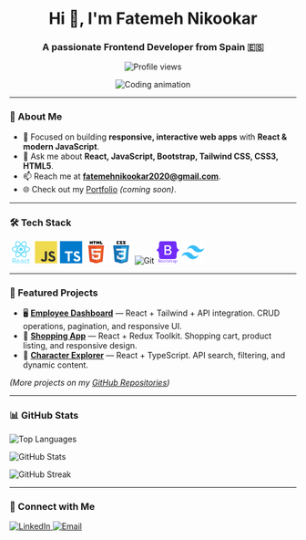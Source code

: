 <h1 align="center">Hi 👋, I'm Fatemeh Nikookar</h1>
<h3 align="center">A passionate Frontend Developer from Spain 🇪🇸</h3>

<p align="center">
  <img src="https://komarev.com/ghpvc/?username=nikmahla&label=Profile%20views&color=0e75b6&style=flat" alt="Profile views" />
</p>

<p align="center">
  <img src="https://camo.githubusercontent.com/463c32d1e70cad49eaca9910d19756cf28c2d733bdafab8bc54c3bb462791c64/68747470733a2f2f692e67697068792e636f6d2f6d656469612f76312e59326c6b505463354d4749334e6a45786433683063574e6c636e686c623264694d4749344f484533616e6c6c596d5532646a647761335a686357707359577472596e6b344e695a6c634431324d563970626e526c636d35686246396e61575a66596e6c666157516d593351395a772f444937363876336d505a7a6a4d65785a31762f67697068792e676966" 
       alt="Coding animation" width="740" height="540"/>
</p>

---

### 🚀 About Me
- 🎯 Focused on building **responsive, interactive web apps** with **React & modern JavaScript**.
- 💬 Ask me about **React, JavaScript, Bootstrap, Tailwind CSS, CSS3, HTML5**.
- 📫 Reach me at **fatemehnikookar2020@gmail.com**.
- 🌐 Check out my [Portfolio](#) *(coming soon)*.

---

### 🛠 Tech Stack
<p align="left">
  <img src="https://raw.githubusercontent.com/devicons/devicon/master/icons/react/react-original-wordmark.svg" alt="React" width="40" height="40"/> 
  <img src="https://raw.githubusercontent.com/devicons/devicon/master/icons/javascript/javascript-original.svg" alt="JavaScript" width="40" height="40"/> 
  <img src="https://raw.githubusercontent.com/devicons/devicon/master/icons/typescript/typescript-original.svg" alt="TypeScript" width="40" height="40"/> 
  <img src="https://raw.githubusercontent.com/devicons/devicon/master/icons/html5/html5-original-wordmark.svg" alt="HTML5" width="40" height="40"/> 
  <img src="https://raw.githubusercontent.com/devicons/devicon/master/icons/css3/css3-original-wordmark.svg" alt="CSS3" width="40" height="40"/> 
  <img src="https://www.vectorlogo.zone/logos/git-scm/git-scm-icon.svg" alt="Git" width="40" height="40"/> 
  <img src="https://raw.githubusercontent.com/devicons/devicon/master/icons/bootstrap/bootstrap-plain-wordmark.svg" alt="Bootstrap" width="40" height="40"/> 
  <img src="https://raw.githubusercontent.com/devicons/devicon/master/icons/tailwindcss/tailwindcss-plain.svg" alt="Tailwind CSS" width="40" height="40"/> 
</p>

---

### 📌 Featured Projects
- 🖥 **[Employee Dashboard](#)** — React + Tailwind + API integration. CRUD operations, pagination, and responsive UI.
- 🛒 **[Shopping App](https://shopping-rqlg.vercel.app/)** — React + Redux Toolkit. Shopping cart, product listing, and responsive design.
- 📂 **[Character Explorer](#)** — React + TypeScript. API search, filtering, and dynamic content.

*(More projects on my [GitHub Repositories](https://github.com/nikmahla?tab=repositories))*  

---

### 📊 GitHub Stats
<p>
  <img src="https://github-readme-stats.vercel.app/api/top-langs?username=nikmahla&show_icons=true&locale=en&layout=compact" alt="Top Languages" />
</p>

<p>
  <img src="https://github-readme-stats.vercel.app/api?username=nikmahla&show_icons=true&locale=en" alt="GitHub Stats" />
</p>

<p>
  <img src="https://github-readme-streak-stats.herokuapp.com/?user=nikmahla" alt="GitHub Streak" />
</p>

---

### 🤝 Connect with Me
<p>
  <a href="https://www.linkedin.com/in/fatemeh-nikookar-b00a28291/" target="_blank">
    <img src="https://img.shields.io/badge/LinkedIn-Fatemeh%20Nikookar-blue?logo=linkedin" alt="LinkedIn"/>
  </a>
  <a href="mailto:fatemehnikookar2020@gmail.com">
    <img src="https://img.shields.io/badge/Email-Contact%20Me-red?logo=gmail" alt="Email"/>
  </a>
</p>
